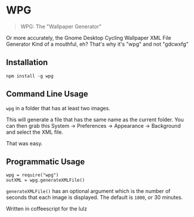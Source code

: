 WPG
===

> WPG: The "Wallpaper Generator"

Or more accurately, the Gnome Desktop Cycling Wallpaper XML File Generator
Kind of a mouthful, eh?  That's why it's "wpg" and not "gdcwxfg"

Installation
------------
`npm install -g wpg`

Command Line Usage
------------------
`wpg` 
in a folder that has at least two images.

This will generate a file that has the same name as the current folder.  You can then grab this System -> Preferences -> Appearance -> Background and select the XML file.

That was easy.

Programmatic Usage
------------------
    wpg = require("wpg")
    outXML = wpg.generateXMLFile()

`generateXMLFile()` has an optional argument which is the number of seconds
that each image is displayed.  The default is `1800`, or 30 minutes.

Written in coffeescript for the lulz
